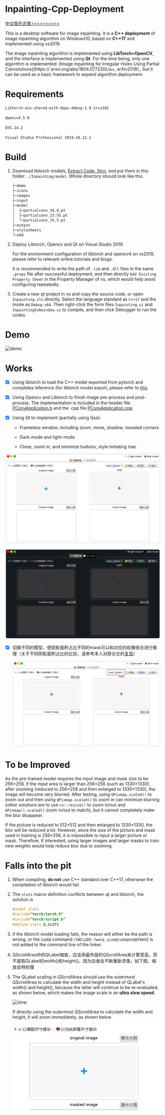 # Inpainting-Cpp-Deployment

[中文版在这里>>>>>>>>>>](./Inpainting/demo/README-中文版.md)

This is a desktop software for image inpainting. It is a **C++ deployment** of image inpainting algorithm on Windows10, based on **C++17** and implemented using vs2019.

The image inpainting algorithm is implemented using **LibTorch+OpenCV**, and the interface is implemented using **Qt**. For the time being, only one algorithm is implemented: [Image Inpainting for Irregular Holes Using Partial Convolutions](https:// arxiv.org/abs/1804.07723)[Liu+, arXiv2018]., but it can be used as a basic framework to expand algorithm deployment.

# Requirements

```shell
Libtorch-win-shared-with-deps-debug-1.9.1+cu102

Opencv4.5.0

Qt5.14.2

Visual Studio Profeesional 2019-16.11.1
```

# Build

1. Download libtorch models, [Extract Code: 3tcn](https://pan.baidu.com/s/1Ljqr46-MdKFQ40mpb1zurw), and put them in this folder: `./Inpainting/model`. Whole directory should look like this.

   ```shell
   ├─demo
   ├─icons
   ├─images
   ├─input
   ├─model
   │  ├─partialconv_16.8.pt
   │  ├─partialconv_23.55.pt
   │  └─partialconv_35.5.pt
   ├─output
   ├─stylesheets
   └─x64
   ```

2. Deploy Libtorch, Opencv and Qt on Visual Studio 2019. 

   For the environment configuration of libtorch and opencv4 on vs2019, please refer to relevant online tutorials and blogs.

   It is recommended to write the path of `.lib` and `.dll` files in the same `.props` file after successful deployment, and then directly `Add Existing Property Sheet` in the Property Manager of vs, which would help avoid configuring repeatedly.

3. Create a new qt project in vs and copy the source code, or open `Inpainting.sln` directly. Select the language standard as `C++17` and the mode as `Debug-x64`. Then right-click the form files `Inpainting.ui` and `InpaintingSubwindow.ui`  to compile, and then click Debugger to run the codes.

# Demo

![demo](./Inpainting/demo/gif.gif)

# Works

- [x] Using libtorch to load the C++ model exported from pytorch and completes inference (for libtorch model export, please refer to [this](https://github.com/NiceRingNode/PartialConvolution/pytorch2libtorch.py)

- [x] Using Opencv and Libtorch to finish image pre-process and post-process. The implementation is included in the header file [PConvApplication.h](https://github.com/NiceRingNode/Inpainting-Cpp-Deployment/Inpainting/PconvApplication.h) and the .cpp file [PConvApplication.cpp](https://github.com/NiceRingNode/Inpainting-Cpp-Deployment/tree/main/Inpainting/PConvApplication.cpp)

- [x] Using Qt to implement (partially using Qss):

  - Frameless window, including zoom, move, shadow, rounded corners

  - Dark-mode and light-mode
  - Close, zoom in, and minimize buttons, style imitating mac

![light_mode](./Inpainting/demo/light-mode.png)

![dark_mode](./Inpainting/demo/dark-mode.png)

- [x] 切换不同的模型，使阴影面积占比不同的mask可以和对应的权重结合进行推理（关于不同阴影面积占比的比较，请参考本人对原论文的[复现](https://github.com/NiceRingNode/PartialConvolution)）

  ![select_weights](./Inpainting/demo/select.png)

# To be Improved

As the pre-trained model requires the input image and mask size to be 256×256, if the input area is larger than 256×256 (such as 1330×1330), after zooming (reduced to 256×256 and then enlarged to 1330×1330), the image will become very blurred. After testing, using `QPixmap.scaled()` to zoom out and then using `QPixmap.scaled()` to zoom in can minimize blurring (other solutions are to use `cv::resize()` to zoom in/out and `QPixmap().scaled()` zoom in/out to match), but it cannot completely make the blur disappear.

If the picture is reduced to 512×512 and then enlarged to 1330×1330, the blur will be reduced a lot. However, since the size of the picture and mask used in training is 256×256, it is impossible to input a larger picture or mask. Therefore, if interested,  using larger images and larger masks to train new weights would help reduce blur due to zooming.

# Falls into the pit

1. When compiling, **do not** use C++ standard over C++17, otherwise the compilation of libtorch would fail.

2. The `slots` macro definition conflicts between qt and libtorch, the solution is

   ```c++
   #undef slots
   #include"torch/torch.h"
   #include"torch/script.h"
   #define slots Q_SLOTS
   ```

3. if the libtorch model loading fails, the reason will either be the path is wrong, or the cuda command `/INCLUDE:?warp_size@cuda@at@@YAHXZ` is not added to the command line of the linker.

4. QScrollArea中的QLabel缩放，应该用最外层的QScrollArea来计算宽高，而不是取QLabel的width()和height()，因为后者会不断重新求值，如下图，缩放会特别慢

5. The QLabel scaling in QScrollArea should use the outermost QScrollArea to calculate the width and height instead of QLabel's width() and height(), because the latter will continue to be re-evaluated, as shown below, which makes the image scale in an **ultra slow speed**.

   ![slow](./Inpainting/demo/slow.gif)

   If directly using the outermost QScrollArea to calculate the width and height, it will zoom immediately, as shown below

   ![fast](./Inpainting/demo/fast.gif)

